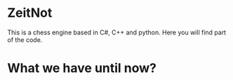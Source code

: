 ZeitNot
=======

This is a chess engine based in C#, C++ and python. Here you will find part of the code.

What we have until now?
=======

